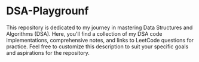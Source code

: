 # DSA-Playgrounf
This repository is dedicated to my journey in mastering Data Structures and Algorithms (DSA). Here, you'll find a collection of my DSA code implementations, comprehensive notes, and links to LeetCode questions for practice. Feel free to customize this description to suit your specific goals and aspirations for the repository.
